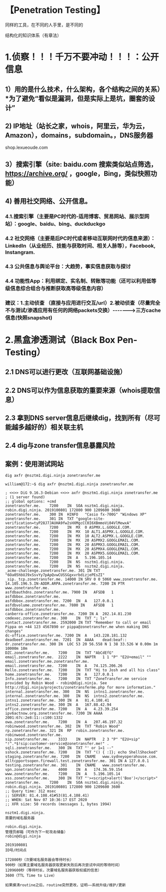 # 【Penetration Testing】

同样的工具，在不同的人手里，是不同的



结构化的知识体系（有章法）

# 1.侦察！！！千万不要冲动！！！：公开信息

## 1）用的是什么技术，什么架构，各个结构之间的关系）*为了避免“看似是漏洞，但是实际上是坑，圈套的设计”

## 2) IP地址（站长之家，whois，阿里云，华为云，Amazon），domains，subdomain。，DNS服务器

shop.lexueoude.com



## 3）搜索引擎（site: baidu.com 搜索类似站点筛选，https://archive.org/ ，google，Bing，类似快照功能）



## 4) 善用社交网络、公开信息。



### 4.1.搜索引擎（主要是PC时代的-适用博客、贸易网站、展示型网站）：google、baidu、bing、duckduckgo



### 4.2 社交网络（主要是后PC时代或者移动互联网时代的信息来源）：LinkedIn（从业经历、技能与获取时间、相关人脉等），Facebook, Instangram.



### 4.3 公共信息与舆论平台：大趋势，事实信息获取与探讨



### 4.4 功能性App：利用绑定、实名制、转账等功能（还可以利用低等级信息综合组合与推断获取高等级信息内容）





### 建议：1.主动侦查 （直接与应用进行交互/url）2.被动侦查（尽量完全不与测试/渗透应用有任何的网络packets交换）------->三方cache信息(快照snapshot)



# 2.黑盒渗透测试（Black Box Pen-Testing）



## 2.1 DNS可以进行更改（互联网基础设施）

## 2.2 DNS可以作为信息获取的重要来源（whois提取信息）

## 2.3 拿到DNS server信息后继续dig，找到所有（尽可能越多越好的）相关联主机

## 2.4 dig与zone transfer信息暴露风险

## 案例：使用测试网站
```
dig axfr @nsztm1.digi.ninja zonetransfer.me
```

```
william@172:~$ dig axfr @nsztm1.digi.ninja zonetransfer.me

; <<>> DiG 9.16.3-Debian <<>> axfr @nsztm1.digi.ninja zonetransfer.me
; (1 server found)
;; global options: +cmd
zonetransfer.me.	7200	IN	SOA	nsztm1.digi.ninja. robin.digi.ninja. 2019100801 172800 900 1209600 3600
zonetransfer.me.	300	IN	HINFO	"Casio fx-700G" "Windows XP"
zonetransfer.me.	301	IN	TXT	"google-site-verification=tyP28J7JAUHA9fw2sHXMgcCC0I6XBmmoVi04VlMewxA"
zonetransfer.me.	7200	IN	MX	0 ASPMX.L.GOOGLE.COM.
zonetransfer.me.	7200	IN	MX	10 ALT1.ASPMX.L.GOOGLE.COM.
zonetransfer.me.	7200	IN	MX	10 ALT2.ASPMX.L.GOOGLE.COM.
zonetransfer.me.	7200	IN	MX	20 ASPMX2.GOOGLEMAIL.COM.
zonetransfer.me.	7200	IN	MX	20 ASPMX3.GOOGLEMAIL.COM.
zonetransfer.me.	7200	IN	MX	20 ASPMX4.GOOGLEMAIL.COM.
zonetransfer.me.	7200	IN	MX	20 ASPMX5.GOOGLEMAIL.COM.
zonetransfer.me.	7200	IN	A	5.196.105.14
zonetransfer.me.	7200	IN	NS	nsztm1.digi.ninja.
zonetransfer.me.	7200	IN	NS	nsztm2.digi.ninja.
_acme-challenge.zonetransfer.me. 301 IN	TXT	"6Oa05hbUJ9xSsvYy7pApQvwCUSSGgxvrbdizjePEsZI"
_sip._tcp.zonetransfer.me. 14000 IN	SRV	0 0 5060 www.zonetransfer.me.
14.105.196.5.IN-ADDR.ARPA.zonetransfer.me. 7200	IN PTR www.zonetransfer.me.
asfdbauthdns.zonetransfer.me. 7900 IN	AFSDB	1 asfdbbox.zonetransfer.me.
asfdbbox.zonetransfer.me. 7200	IN	A	127.0.0.1
asfdbvolume.zonetransfer.me. 7800 IN	AFSDB	1 asfdbbox.zonetransfer.me.
canberra-office.zonetransfer.me. 7200 IN A	202.14.81.230
cmdexec.zonetransfer.me. 300	IN	TXT	"; ls"
contact.zonetransfer.me. 2592000 IN	TXT	"Remember to call or email Pippa on +44 123 4567890 or pippa@zonetransfer.me when making DNS changes"
dc-office.zonetransfer.me. 7200	IN	A	143.228.181.132
deadbeef.zonetransfer.me. 7201	IN	AAAA	dead:beaf::
dr.zonetransfer.me.	300	IN	LOC	53 20 56.558 N 1 38 33.526 W 0.00m 1m 10000m 10m
DZC.zonetransfer.me.	7200	IN	TXT	"AbCdEfG"
email.zonetransfer.me.	2222	IN	NAPTR	1 1 "P" "E2U+email" "" email.zonetransfer.me.zonetransfer.me.
email.zonetransfer.me.	7200	IN	A	74.125.206.26
Hello.zonetransfer.me.	7200	IN	TXT	"Hi to Josh and all his class"
home.zonetransfer.me.	7200	IN	A	127.0.0.1
Info.zonetransfer.me.	7200	IN	TXT	"ZoneTransfer.me service provided by Robin Wood - robin@digi.ninja. See http://digi.ninja/projects/zonetransferme.php for more information."
internal.zonetransfer.me. 300	IN	NS	intns1.zonetransfer.me.
internal.zonetransfer.me. 300	IN	NS	intns2.zonetransfer.me.
intns1.zonetransfer.me.	300	IN	A	81.4.108.41
intns2.zonetransfer.me.	300	IN	A	167.88.42.94
office.zonetransfer.me.	7200	IN	A	4.23.39.254
ipv6actnow.org.zonetransfer.me.	7200 IN	AAAA	2001:67c:2e8:11::c100:1332
owa.zonetransfer.me.	7200	IN	A	207.46.197.32
robinwood.zonetransfer.me. 302	IN	TXT	"Robin Wood"
rp.zonetransfer.me.	321	IN	RP	robin.zonetransfer.me. robinwood.zonetransfer.me.
sip.zonetransfer.me.	3333	IN	NAPTR	2 3 "P" "E2U+sip" "!^.*$!sip:customer-service@zonetransfer.me!" .
sqli.zonetransfer.me.	300	IN	TXT	"' or 1=1 --"
sshock.zonetransfer.me.	7200	IN	TXT	"() { :]}; echo ShellShocked"
staging.zonetransfer.me. 7200	IN	CNAME	www.sydneyoperahouse.com.
alltcpportsopen.firewall.test.zonetransfer.me. 301 IN A	127.0.0.1
testing.zonetransfer.me. 301	IN	CNAME	www.zonetransfer.me.
vpn.zonetransfer.me.	4000	IN	A	174.36.59.154
www.zonetransfer.me.	7200	IN	A	5.196.105.14
xss.zonetransfer.me.	300	IN	TXT	"'><script>alert('Boo')</script>"
zonetransfer.me.	7200	IN	SOA	nsztm1.digi.ninja. robin.digi.ninja. 2019100801 172800 900 1209600 3600
;; Query time: 312 msec
;; SERVER: 81.4.108.41#53(81.4.108.41)
;; WHEN: Sat Nov 07 10:36:17 EST 2020
;; XFR size: 50 records (messages 1, bytes 1994)

```

```
nsztm1.digi.ninja.
首要的域名服务器

robin.digi.ninja.
管理员邮箱（可作为下一轮攻击储备）
robin@digi.ninja

2019100801
ID号/时间点

172800秒（次要域名服务器会等待时长） 
900秒（如果主要域名服务器获取更新失败后再次尝试中间的等待时间）
1209600秒（等待时长，次要域名服务器获取权威的信息）
3600（TTL Time to Live）

如果摸清routine之后，routine突然更改，证明——系统升级/维护/更新

```